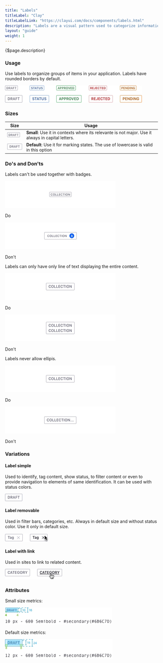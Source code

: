 ```yaml
---
title: "Labels"
titleLabel: "Clay"
titleLabelLink: "https://clayui.com/docs/components/labels.html"
description: "Labels are a visual pattern used to categorize information providing quick and easy recognition."
layout: "guide"
weight: 1
---
```


<div class="page-description">{$page.description}</div>

### Usage
Use labels to organize groups of items in your application. Labels have rounded borders by default.

![defualt size default color label](../../../images/Labels.jpg)

### Sizes

| Size | Usage |
| ---- | ----- |
| ![defualt label small size](../../../images/LabelSmall.jpg) | **Small**: Use it in contexts where its relevante is not major. Use it always in capital letters. |
| ![defualt label default size](../../../images/LabelDefault.jpg) | **Default**: Use it for marking states. The use of lowercase is valid in this option|

### Do's and Don'ts

Labels can't be used together with badges.
<div class="row">
	<div class="dodont col-lg">
		<img class="do" src="../../../images/LabelSmallDo.jpg" alt="Simple label">
		<p class="do">Do</p>
	</div>
	<div class="dodont col-lg">
		<img class="dont" src="../../../images/LabelSmallDont.jpg" alt="Label with sticker inside">
		<p class="dont">Don't</p>
	</div>
</div>

Labels can only have only line of text displaying the entire content.

<div class="row">
	<div class="dodont col-lg">
		<img class="do" src="../../../images/LabelTextDo.jpg" alt="default label">
		<p class="do">Do</p>
	</div>
	<div class="dodont col-lg">
		<img class="dont" src="../../../images/LabelTextDontLines.jpg" alt="defualt label with 2 lines of text">
		<p class="dont">Don't</p>
	</div>
</div>

Labels never allow ellipis.

<div class="row">
	<div class="dodont col-lg">
		<img class="do" src="../../../images/LabelTextDo.jpg" alt="default label">
		<p class="do">Do</p>
	</div>
	<div class="dodont col-lg">
		<img class="dont" src="../../../images/LabelTextDontEllipsis.jpg" alt="defualt label with ellipsis">
		<p class="dont">Don't</p>
	</div>
</div>


### Variations

#### Label simple

Used to identify, tag content, show status, to filter content or even to provide navigation to elements of same identification. It can be used with status colors.

![defualt size default color close option label](../../../images/LabelDefault.jpg)

#### Label removable

Used in filter bars, categories, etc. Always in default size and without status color. Use it only in default size.

![defualt size default color close option label](../../../images/LabelRemovable.jpg)

#### Label with link

Used in sites to link to related content.

![defualt size default color link label](../../../images/LabelLink.jpg)

### Attributes

Small size metrics:

![label small size metrics](../../../images/LabelSmallMetrics.jpg)

Default size metrics:

![label default size metrics](../../../images/LabelMetrics.jpg)

